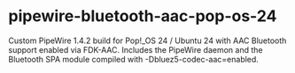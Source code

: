 # pipewire-bluetooth-aac-pop-os-24
Custom PipeWire 1.4.2 build for Pop!_OS 24 / Ubuntu 24 with AAC Bluetooth support enabled via FDK-AAC. Includes the PipeWire daemon and the Bluetooth SPA module compiled with -Dbluez5-codec-aac=enabled.
